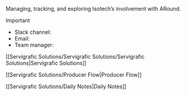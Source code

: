 Managing, tracking, and exploring Isotech’s involvement with ARound.

  

> [!important]
> 
> - Slack channel:
> - Email:
> - Team manager:

  

[[Servigrafic Solutions/Servigrafic Solutions/Servigrafic Solutions|Servigrafic Solutions]]

[[Servigrafic Solutions/Producer Flow|Producer Flow]]

[[Servigrafic Solutions/Daily Notes|Daily Notes]]